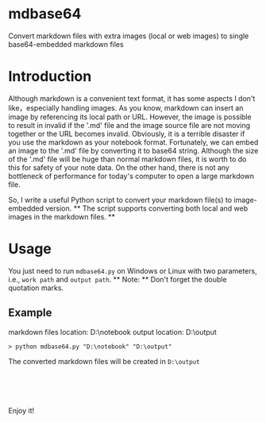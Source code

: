 # mdbase64
Convert markdown files with extra images (local or web images) to single base64-embedded markdown files

# Introduction
Although markdown is a convenient text format, it has some aspects I don't like，especially handling images.
As you know, markdown can insert an image by referencing its local path or URL.
However, the image is possible to result in invalid if the '.md' file and the image source file are not moving together or the URL becomes invalid.
Obviously, it is a terrible disaster if you use the markdown as your notebook format. 
Fortunately, we can embed an image to the '.md' file by converting it to base64 string.
Although the size of the '.md' file will be huge than normal markdown files, it is worth to do this for safety of your note data.
On the other hand, there is not any bottleneck of performance for today's computer to open a large markdown file. 

So, I write a useful Python script to convert your markdown file(s) to image-embedded version.
** The script supports converting both local and web images in the markdown files. **

# Usage
You just need to run `mdbase64.py` on Windows or Linux with two parameters, i.e., `work path` and `output path`.
** Note: ** Don't forget the double quotation marks.
## Example
markdown files location: D:\notebook
output location: D:\output

```
> python mdbase64.py "D:\notebook" "D:\output"
```

The converted markdown files will be created in `D:\output`

<br>
<br>
<br>
<br>
Enjoy it!
